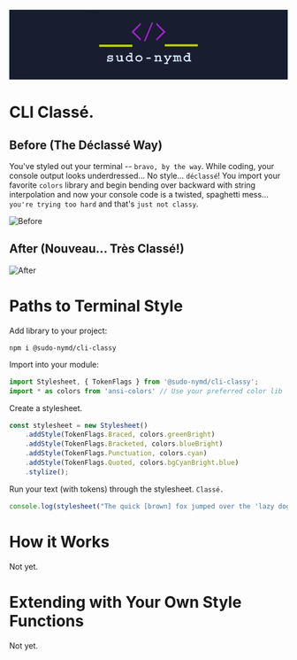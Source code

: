 ![Sudo-Nymd](https://github.com/sudo-nymd/branding/blob/main/images/banner.png?raw=true)
# CLI Classé.

## Before (The Déclassé Way)

You've styled out your terminal -- ```bravo, by the way```. While coding, your console output looks underdressed... No style... ```déclassé```! You import your favorite ```colors``` library and begin bending over backward with string interpolation and now your console code is a twisted, spaghetti mess... ```you're trying too hard``` and that's ```just not classy```.

![Before](https://github.com/sudo-nymd/cli-stylesheets/blob/master/images/before.png?raw=true)

## After (Nouveau... Très Classé!)

![After](https://github.com/sudo-nymd/cli-stylesheets/blob/master/images/after.png?raw=true)

# Paths to Terminal Style 

Add library to your project:

```
npm i @sudo-nymd/cli-classy
```

Import into your module:

``` javascript
import Stylesheet, { TokenFlags } from '@sudo-nymd/cli-classy';
import * as colors from 'ansi-colors' // Use your preferred color lib
```

Create a stylesheet.

``` javascript
const stylesheet = new Stylesheet()
    .addStyle(TokenFlags.Braced, colors.greenBright)
    .addStyle(TokenFlags.Bracketed, colors.blueBright)
    .addStyle(TokenFlags.Punctuation, colors.cyan)
    .addStyle(TokenFlags.Quoted, colors.bgCyanBright.blue)
    .stylize();
```

Run your text (with tokens) through the stylesheet. ```Classé.```

``` javascript
console.log(stylesheet("The quick [brown] fox jumped over the 'lazy dog', and the {cow} jumped over the moon! Enough said."));
```

# How it Works

Not yet. 
# Extending with Your Own Style Functions

Not yet.

